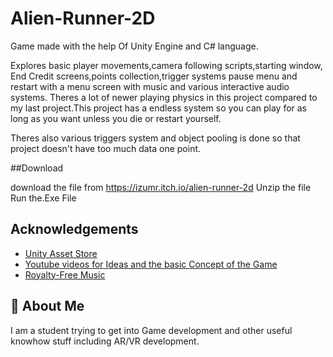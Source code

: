 
# Alien-Runner-2D

Game made with the help Of Unity Engine and C# language.

Explores basic player movements,camera following scripts,starting window,
End Credit screens,points collection,trigger systems pause menu and restart 
with a menu screen with music and various interactive audio systems.
Theres a lot of newer playing physics in this project compared to 
my last project.This project has a endless system so you can play 
for as long as you want unless you die or restart yourself.

Theres also various triggers system and object pooling is done so 
that project doesn't have too much data one point.

##Download

download the file from https://izumr.itch.io/alien-runner-2d
Unzip the file
Run the.Exe File



## Acknowledgements

 - [Unity Asset Store](https://assetstore.unity.com/packages/2d/environments/pixel-skies-demo-background-pack-226622)
 - [Youtube videos for Ideas and the basic Concept of the Game](https://www.youtube.com/watch?v=GrQalFLtQT4&list=PLiyfvmtjWC_XmdYfXm2i1AQ3lKrEPgc9-)
 - [Royalty-Free Music](https://mixkit.co/free-stock-music/tag/video-game/)


## 🚀 About Me
I am a student trying to get into Game development and other useful 
knowhow stuff including AR/VR development.

